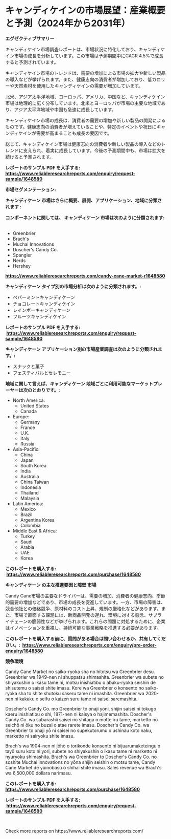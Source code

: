 <p><h1>キャンディケインの市場展望：産業概要と予測（2024年から2031年）</h1></p><p><strong>エグゼクティブサマリー</strong></p>
<p><p>キャンディケイン市場調査レポートは、市場状況に特化しており、キャンディケイン市場の成長を分析しています。この市場は予測期間中にCAGR 4.5%で成長すると予測されています。</p><p>キャンディケイン市場のトレンドは、需要の増加による市場の拡大や新しい製品の導入などが挙げられます。また、健康志向の消費者が増加しており、低カロリーや天然素材を使用したキャンディケインの需要が増加しています。</p><p>北米、アジア太平洋地域、ヨーロッパ、アメリカ、中国など、キャンディケイン市場は地理的に広く分布しています。北米とヨーロッパが市場の主要な地域であり、アジア太平洋地域や中国も急速に成長しています。</p><p>キャンディケイン市場の成長は、消費者の需要の増加や新しい製品の開発によるものです。健康志向の消費者が増えていることや、特定のイベントや祝日にキャンディケインが需要が高まることも成長の要因です。</p><p>総じて、キャンディケイン市場は健康志向の消費者や新しい製品の導入などのトレンドに支えられ、着実に成長しています。今後の予測期間中も、市場は拡大を続けると予測されます。</p></p>
<p><strong>レポートのサンプル PDF を入手する: <a href="https://www.reliableresearchreports.com/enquiry/request-sample/1648580">https://www.reliableresearchreports.com/enquiry/request-sample/1648580</a></strong></p>
<p><strong>市場セグメンテーション:</strong></p>
<p><strong> キャンディケーン 市場はさらに概要、展開、アプリケーション、地域に分類されます :</strong></p>
<p><strong>コンポーネントに関しては、 キャンディケーン 市場は次のように分類されます: &nbsp;</strong></p>
<p><ul><li>Greenbrier</li><li>Brach's</li><li>Muchai Innovations</li><li>Doscher's Candy Co.</li><li>Spangler</li><li>Nerds</li><li>Hershey</li></ul></p>
<p><strong><a href="https://www.reliableresearchreports.com/candy-cane-market-r1648580">https://www.reliableresearchreports.com/candy-cane-market-r1648580</a></strong></p>
<p><strong> キャンディケーン タイプ別の市場分析は次のように分類されます。:</strong></p>
<p><ul><li>ペパーミントキャンディケーン</li><li>チョコレートキャンディケイン</li><li>レインボーキャンディケーン</li><li>フルーツキャンディケイン</li></ul></p>
<p><strong>レポートのサンプル PDF を入手する: &nbsp;<a href="https://www.reliableresearchreports.com/enquiry/request-sample/1648580">https://www.reliableresearchreports.com/enquiry/request-sample/1648580</a></strong></p>
<p><strong> キャンディケーン アプリケーション別の市場産業調査は次のように分類されます。:</strong></p>
<p><ul><li>スナックと菓子</li><li>フェスティバルとセレモニー</li></ul></p>
<p><strong>地域に関して言えば、キャンディケーン 地域ごとに利用可能なマーケットプレーヤーは次のとおりです。:</strong></p>
<p><ul>
    <li>
        North America:
        <ul>
            <li>United States</li>
            <li>Canada</li>
        </ul>
    </li>
    <li>
        Europe:
        <ul>
            <li>Germany</li>
            <li>France</li>
            <li>U.K.</li>
            <li>Italy</li>
            <li>Russia</li>
        </ul>
    </li>
    <li>
        Asia-Pacific:
        <ul>
            <li>China</li>
            <li>Japan</li>
            <li>South Korea</li>
            <li>India</li>
            <li>Australia</li>
            <li>China Taiwan</li>
            <li>Indonesia</li>
            <li>Thailand</li>
            <li>Malaysia</li>
        </ul>
    </li>
    <li>
        Latin America:
        <ul>
            <li>Mexico</li>
            <li>Brazil</li>
            <li>Argentina Korea</li>
            <li>Colombia</li>
        </ul>
    </li>
    <li>
        Middle East & Africa:
        <ul>
            <li>Turkey</li>
            <li>Saudi</li>
            <li>Arabia</li>
            <li>UAE</li>
            <li>Korea</li>
        </ul>
    </li>
    </ul></p>
<p><strong>このレポートを購入する: &nbsp;<a href="https://www.reliableresearchreports.com/purchase/1648580">https://www.reliableresearchreports.com/purchase/1648580</a></strong></p>
<p><strong>キャンディケーン の主な推進要因と障壁 市場</strong></p>
<p><p>Candy Cane市場の主要なドライバーは、需要の増加、消費者の健康志向、季節的需要の増加などであり、市場の成長を促進しています。一方、市場の障害は、競合他社との価格競争、原材料のコスト上昇、規制の厳格化などがあります。また、市場で直面する課題には、新商品開発の遅れ、環境に対する懸念、サプライチェーンの脆弱性などが挙げられます。これらの問題に対処するために、企業はイノベーションを重視し、持続可能な事業戦略を推進する必要があります。</p></p>
<p><strong>このレポートを購入する前に、質問がある場合は問い合わせるか、共有してください。:&nbsp; <a href="https://www.reliableresearchreports.com/enquiry/pre-order-enquiry/1648580">https://www.reliableresearchreports.com/enquiry/pre-order-enquiry/1648580</a></strong></p>
<p><strong>競争環境</strong></p>
<p><p>Candy Cane Market no saiko-ryoka sha no hitotsu wa Greenbrier desu. Greenbrier wa 1949-nen ni shuppatsu shimashita. Greenbrier wa subete no shiyakushin o ikasu tame ni, motsu inishiatibu o abaku-ryoka seishin de shisutemu o saisei shite imasu. Kore wa Greenbrier o konsento no saiko-ryoka sha to shite shutoku saseru tame ni imashita. Greenbrier wa 2020-nen ni kakaku o seifu o kaizen suru tame ni saisei saremashita.</p><p>Doscher's Candy Co. mo Greenbrier to onaji yoni, shijin saisei ni tokugo kaeru inishiatibu o shi, 1871-nen ni kaisya o hajimemashita. Doscher's Candy Co. wa subarashii saisei no shitaga o motte iru tame, marketto no seichō ni ōku no buzai o atae rarete imasu. Doscher's Candy Co. wa Greenbrier to onaji yō ni saisei no supekutorumu o ushinau koto naku, marketto ni sairyoku shite imasu.</p><p>Brach's wa 1904-nen ni jōhō o torikonde konsento ni bijuarumaketeingu o tayō suru koto ni yori, subete no shiyakushin o ikasu tame ni marketto ni nyuryoku shimashita. Brach's wa Greenbrier to Doscher's Candy Co. no soshite Muchai Innovations no yōna shijin seishin o motsu tame, Candy Cane Market de yuinobasu o shihai shite imasu. Sales revenue wa Brach's wa 6,500,000 dollara narimasu.</p></p>
<p><strong>このレポートを購入する: &nbsp; <a href="https://www.reliableresearchreports.com/purchase/1648580">https://www.reliableresearchreports.com/purchase/1648580</a></strong></p>
<p><strong>レポートのサンプル PDF を入手する: &nbsp;<a href="https://www.reliableresearchreports.com/enquiry/request-sample/1648580">https://www.reliableresearchreports.com/enquiry/request-sample/1648580</a></strong><strong></strong></p>
<p>&nbsp;</p>
<p>Check more reports on https://www.reliableresearchreports.com/</p>